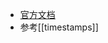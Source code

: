 - [官方文档](https://numpy.org/doc/stable/reference/arrays.datetime.html#arrays-datetime)
- 参考[[timestamps]]
